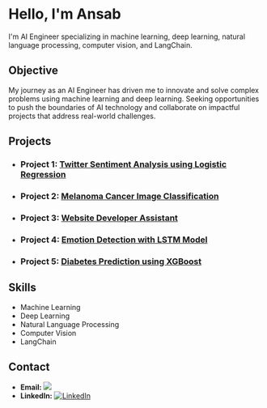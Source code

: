 # Hello, I'm Ansab
 I'm AI Engineer specializing in machine learning, deep learning, natural language processing, computer vision, and LangChain.

## Objective
 My journey as an AI Engineer has driven me to innovate and solve complex problems using machine learning and deep learning. Seeking opportunities to push the boundaries of AI technology and collaborate on 
 impactful projects that address real-world challenges.

## Projects

- ### Project 1: [Twitter Sentiment Analysis using Logistic Regression](https://github.com/Ansab-Sultan/Sentiment-Analysis/tree/main/Twitter%20Sentiment%20Analysis%20using%20Logistic%20Regression)

- ### Project 2: [Melanoma Cancer Image Classification](https://github.com/Ansab-Sultan/Image-Classification/tree/main/Melanoma%20Cancer%20Image%20Classification)

- ### Project 3: [Website Developer Assistant](https://github.com/Ansab-Sultan/ChatBots/tree/main/Website%20Developer%20Assistant)

- ### Project 4: [Emotion Detection with LSTM Model](https://github.com/Ansab-Sultan/Emotion-Analysis)

- ### Project 5: [Diabetes Prediction using XGBoost](https://github.com/Ansab-Sultan/Diabetes-Prediction)

## Skills
- Machine Learning
- Deep Learning
- Natural Language Processing
- Computer Vision
- LangChain

## Contact
- **Email:** <a href="https://www.linkedin.com/in/ansab-sultan-7525a1282/"><img src="https://img.shields.io/badge/-LinkedIn-0072b1?&style=for-the-badge&logo=linkedin&logoColor=white" /></a>
- **LinkedIn:** [![LinkedIn]((https://th.bing.com/th/id/R.7797eeb65f7f1cca220f484f4ee63297?rik=bHE7C4CsHRiS8g&pid=ImgRaw&r=0))]([https://www.linkedin.com/in/your-profile/](https://www.linkedin.com/in/ansab-sultan-7525a1282/))

